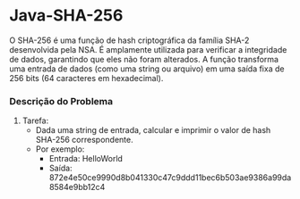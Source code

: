# Java-SHA-256

O SHA-256 é uma função de hash criptográfica da família SHA-2 desenvolvida pela NSA. É amplamente utilizada para verificar a integridade de dados, garantindo que eles não foram alterados. A função transforma uma entrada de dados (como uma string ou arquivo) em uma saída fixa de 256 bits (64 caracteres em hexadecimal).

### Descrição do Problema
1. Tarefa:
   - Dada uma string de entrada, calcular e imprimir o valor de hash SHA-256 correspondente.
   - Por exemplo:
     * Entrada: HelloWorld
     * Saída: 872e4e50ce9990d8b041330c47c9ddd11bec6b503ae9386a99da8584e9bb12c4
